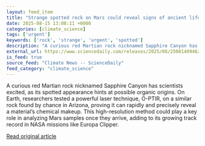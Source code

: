 ```yaml
---
layout: feed_item
title: "Strange spotted rock on Mars could reveal signs of ancient life"
date: 2025-08-15 13:08:11 +0000
categories: [climate_science]
tags: ['urgent']
keywords: ['rock', 'strange', 'urgent', 'spotted']
description: "A curious red Martian rock nicknamed Sapphire Canyon has scientists excited, as its spotted appearance hints at possible organic origins"
external_url: https://www.sciencedaily.com/releases/2025/08/250814094626.htm
is_feed: true
source_feed: "Climate News -- ScienceDaily"
feed_category: "climate_science"
---
```


A curious red Martian rock nicknamed Sapphire Canyon has scientists excited, as its spotted appearance hints at possible organic origins. On Earth, researchers tested a powerful laser technique, O-PTIR, on a similar rock found by chance in Arizona, proving it can rapidly and precisely reveal a material’s chemical makeup. This high-resolution method could play a key role in analyzing Mars samples once they arrive, adding to its growing track record in NASA missions like Europa Clipper.

[Read original article](https://www.sciencedaily.com/releases/2025/08/250814094626.htm)
